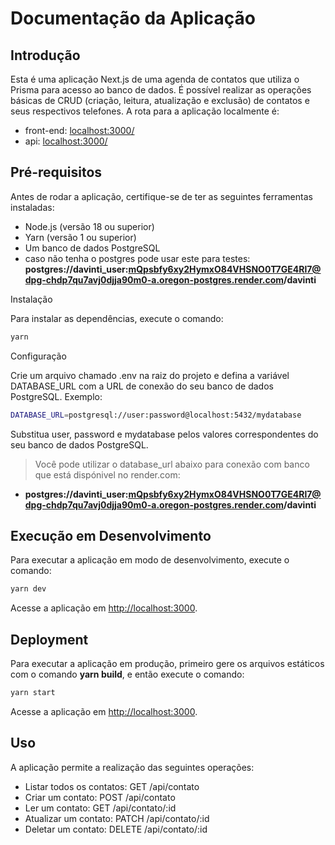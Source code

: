# Documentação da Aplicação

## Introdução

Esta é uma aplicação Next.js de uma agenda de contatos que utiliza o Prisma para acesso ao banco de dados. É possível realizar as operações básicas de CRUD (criação, leitura, atualização e exclusão) de contatos e seus respectivos telefones. A rota para a aplicação localmente é: 
- front-end: [localhost:3000/](localhost:3000/)
- api: [localhost:3000/](localhost:3000/api)

## Pré-requisitos
Antes de rodar a aplicação, certifique-se de ter as seguintes ferramentas instaladas:

- Node.js (versão 18 ou superior)
- Yarn (versão 1 ou superior)
- Um banco de dados PostgreSQL 
- caso não tenha o postgres pode usar este para testes: **postgres://davinti_user:mQpsbfy6xy2HymxO84VHSNO0T7GE4Rl7@dpg-chdp7qu7avj0djja90m0-a.oregon-postgres.render.com/davinti**

Instalação

Para instalar as dependências, execute o comando:

```bash
yarn
```

Configuração

Crie um arquivo chamado .env na raiz do projeto e defina a variável DATABASE_URL com a URL de conexão do seu banco de dados PostgreSQL. Exemplo:

```bash
DATABASE_URL=postgresql://user:password@localhost:5432/mydatabase
```
Substitua user, password e mydatabase pelos valores correspondentes do seu banco de dados PostgreSQL.

> Você pode utilizar o database_url abaixo para conexão com banco que está dispónivel no render.com:
- **postgres://davinti_user:mQpsbfy6xy2HymxO84VHSNO0T7GE4Rl7@dpg-chdp7qu7avj0djja90m0-a.oregon-postgres.render.com/davinti**

## Execução em Desenvolvimento

Para executar a aplicação em modo de desenvolvimento, execute o comando:

```bash
yarn dev
```

Acesse a aplicação em [http://localhost:3000](http://localhost:3000).

## Deployment
Para executar a aplicação em produção, primeiro gere os arquivos estáticos com o comando **yarn build**, e então execute o comando:

```bash
yarn start
```
Acesse a aplicação em [http://localhost:3000](http://localhost:3000).

## Uso

A aplicação permite a realização das seguintes operações:

- Listar todos os contatos: GET /api/contato
- Criar um contato: POST /api/contato
- Ler um contato: GET /api/contato/:id
- Atualizar um contato: PATCH /api/contato/:id
- Deletar um contato: DELETE /api/contato/:id
